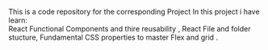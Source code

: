 This is a code repository for the corresponding Project
In this project i have learn:  
React Functional Components and thire reusability ,
React File and folder stucture,
Fundamental CSS properties to master Flex and grid .
